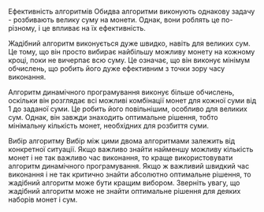 Ефективність алгоритмів
Обидва алгоритми виконують однакову задачу - розбивають велику суму на монети. Однак, вони роблять це по-різному, і це впливає на їх ефективність.

Жадібний алгоритм виконується дуже швидко, навіть для великих сум. Це тому, що він просто вибирає найбільшу можливу монету на кожному кроці, поки не вичерпає всю суму. Це означає, що він виконує мінімум обчислень, що робить його дуже ефективним з точки зору часу виконання.

Алгоритм динамічного програмування виконує більше обчислень, оскільки він розглядає всі можливі комбінації монет для кожної суми від 1 до заданої суми. Це робить його повільнішим, особливо для великих сум. Однак, він завжди знаходить оптимальне рішення, тобто мінімальну кількість монет, необхідних для розбиття суми.

Вибір алгоритму
Вибір між цими двома алгоритмами залежить від конкретної ситуації. Якщо важливо знайти найменшу можливу кількість монет і не так важливо час виконання, то краще використовувати алгоритм динамічного програмування. Якщо ж важливий швидкий час виконання і не так критично знайти абсолютно оптимальне рішення, то жадібний алгоритм може бути кращим вибором. Зверніть увагу, що жадібний алгоритм може не знайти оптимальне рішення для деяких наборів монет і сум.
